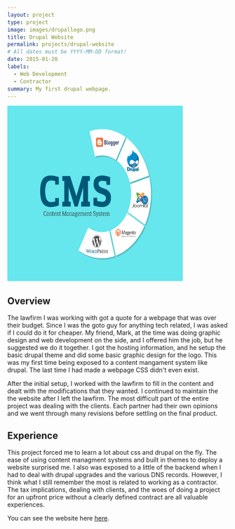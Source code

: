 ```yaml
---
layout: project
type: project
image: images/drupallogo.png
title: Drupal Website
permalink: projects/drupal-website
# All dates must be YYYY-MM-DD format!
date: 2015-01-20
labels:
  - Web Development
  - Contractor
summary: My first drupal webpage.
---
```


<img class="ui image" src="../images/cms.png" width="400" height="400">

## Overview

The lawfirm I was working with got a quote for a webpage that was over their budget. Since I was the goto guy for anything tech related, I was asked if I could do it for cheaper.  My friend, Mark, at the time was doing graphic design and web development on the side, and I offered him the job, but he suggested we do it together.  I got the hosting information, and he setup the basic drupal theme and did some basic graphic design for the logo.  This was my first time being exposed to a content mangament system like drupal. The last time I had made a webpage CSS didn't even exist. 

After the initial setup, I worked with the lawfirm to fill in the content and dealt with the modifications that they wanted. I continued to maintain the the website after I left the lawfirm.  The most difficult part of the entire project was dealing with the clients. Each partner had their own opinions and we went through many revisions before settling on the final product.

## Experience

This project forced me to learn a lot about css and drupal on the fly.  The ease of using content managment systems and built in themes to  deploy a website surprised me.  I also was exposed to a little of the backend when I had to deal with drupal upgrades and the various DNS records. However, I think what I still remember the most is related to working as a contractor.  The tax implications, dealing with clients, and the woes of doing a project for an upfront price without a clearly defined contract are all valuable experiences.


You can see the website here <a href="https://tqlawyers.com">here</a>.



